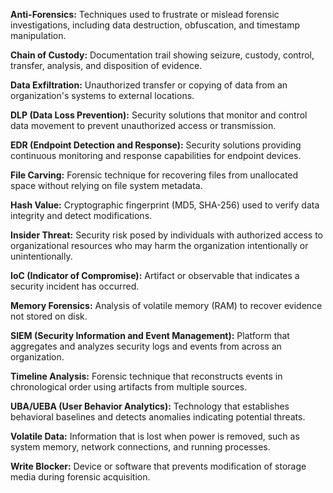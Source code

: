 **Anti-Forensics:** Techniques used to frustrate or mislead forensic investigations, including data destruction, obfuscation, and timestamp manipulation.

**Chain of Custody:** Documentation trail showing seizure, custody, control, transfer, analysis, and disposition of evidence.

**Data Exfiltration:** Unauthorized transfer or copying of data from an organization's systems to external locations.

**DLP (Data Loss Prevention):** Security solutions that monitor and control data movement to prevent unauthorized access or transmission.

**EDR (Endpoint Detection and Response):** Security solutions providing continuous monitoring and response capabilities for endpoint devices.

**File Carving:** Forensic technique for recovering files from unallocated space without relying on file system metadata.

**Hash Value:** Cryptographic fingerprint (MD5, SHA-256) used to verify data integrity and detect modifications.

**Insider Threat:** Security risk posed by individuals with authorized access to organizational resources who may harm the organization intentionally or unintentionally.

**IoC (Indicator of Compromise):** Artifact or observable that indicates a security incident has occurred.

**Memory Forensics:** Analysis of volatile memory (RAM) to recover evidence not stored on disk.

**SIEM (Security Information and Event Management):** Platform that aggregates and analyzes security logs and events from across an organization.

**Timeline Analysis:** Forensic technique that reconstructs events in chronological order using artifacts from multiple sources.

**UBA/UEBA (User Behavior Analytics):** Technology that establishes behavioral baselines and detects anomalies indicating potential threats.

**Volatile Data:** Information that is lost when power is removed, such as system memory, network connections, and running processes.

**Write Blocker:** Device or software that prevents modification of storage media during forensic acquisition.